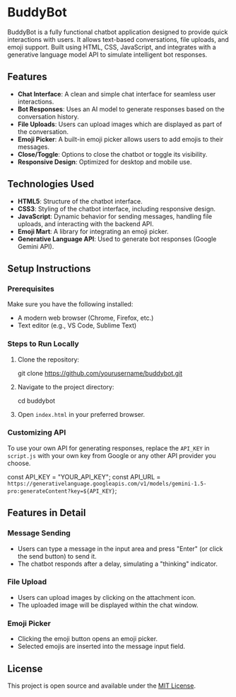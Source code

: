# BuddyBot

BuddyBot is a fully functional chatbot application designed to provide quick interactions with users. It allows text-based conversations, file uploads, and emoji support. Built using HTML, CSS, JavaScript, and integrates with a generative language model API to simulate intelligent bot responses.

## Features
- **Chat Interface**: A clean and simple chat interface for seamless user interactions.
- **Bot Responses**: Uses an AI model to generate responses based on the conversation history.
- **File Uploads**: Users can upload images which are displayed as part of the conversation.
- **Emoji Picker**: A built-in emoji picker allows users to add emojis to their messages.
- **Close/Toggle**: Options to close the chatbot or toggle its visibility.
- **Responsive Design**: Optimized for desktop and mobile use.

## Technologies Used
- **HTML5**: Structure of the chatbot interface.
- **CSS3**: Styling of the chatbot interface, including responsive design.
- **JavaScript**: Dynamic behavior for sending messages, handling file uploads, and interacting with the backend API.
- **Emoji Mart**: A library for integrating an emoji picker.
- **Generative Language API**: Used to generate bot responses (Google Gemini API).

## Setup Instructions

### Prerequisites
Make sure you have the following installed:
- A modern web browser (Chrome, Firefox, etc.)
- Text editor (e.g., VS Code, Sublime Text)

### Steps to Run Locally
1. Clone the repository:

   git clone https://github.com/yourusername/buddybot.git
 
2. Navigate to the project directory:
  
   cd buddybot
  
3. Open `index.html` in your preferred browser.

### Customizing API
To use your own API for generating responses, replace the `API_KEY` in `script.js` with your own key from Google or any other API provider you choose.


const API_KEY = "YOUR_API_KEY";
const API_URL = `https://generativelanguage.googleapis.com/v1/models/gemini-1.5-pro:generateContent?key=${API_KEY}`;


## Features in Detail

### Message Sending
- Users can type a message in the input area and press "Enter" (or click the send button) to send it.
- The chatbot responds after a delay, simulating a "thinking" indicator.
  
### File Upload
- Users can upload images by clicking on the attachment icon.
- The uploaded image will be displayed within the chat window.

### Emoji Picker
- Clicking the emoji button opens an emoji picker.
- Selected emojis are inserted into the message input field.

## License

This project is open source and available under the [MIT License](LICENSE).
